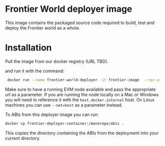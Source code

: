 # Frontier World deployer image

This image contains the packaged source code required to build, test and deploy the Frontier world as a whole.

# Installation 
Pull the image from our docker registry (URL TBD).

and run it with the command: 

```bash
 docker run --name frontier-world-deployer -it frontier-image  --rpc-url http://host.docker.internal:8545 --private-key 0xac0974bec39a17e36ba4a6b4d238ff944bacb478cbed5efcae784d7bf4f2ff80

```

Make sure to have a running EVM node available and pass the appropriate url as a parameter. If you are running the node locally on a Mac or Windows you will need to reference it with the `host.docker.internal` host. On Linux machines you can use `--net=host` as a parameter instead.

To ABIs from this deployer image you can run: 

```bash 
docker cp frontier-deployer-container:/monorepo/abis .
```
This copies the directory containing the ABIs from the deployment into your current directory.
